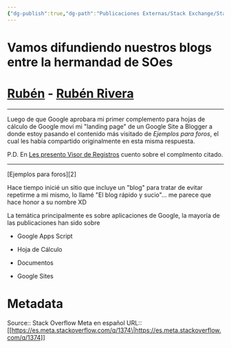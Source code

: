 ```yaml
---
{"dg-publish":true,"dg-path":"Publicaciones Externas/Stack Exchange/Stack Overflow en español/Stack Overflow en español Meta/es.meta.stackoverflow.com-1374.md","permalink":"/publicaciones-externas/stack-exchange/stack-overflow-en-espanol/stack-overflow-en-espanol-meta/es-meta-stackoverflow-com-1374/","title":"Vamos difundiendo nuestros blogs entre la hermandad de SOes","hide":true,"noteIcon":"default","created":"2024-04-03T12:49:10.591-06:00","updated":"2024-04-05T16:43:58.859-06:00"}
---
```


# Vamos difundiendo nuestros blogs entre la hermandad de SOes

# [Rubén][1] - [Rubén Rivera](https://www.rubenrivera.mx)

<hr>

Luego de que Google aprobara mi primer complemento para hojas de cálculo de Google moví mi "landing page" de un Google Site a Blogger a donde estoy pasando el contenido más visitado de *Ejemplos para foros*, el cual les había compartido originalmente en esta misma respuesta.

P.D. En [Les presento Visor de Registros](https://www.rubenrivera.mx/2018/08/les-presento-visor-de-registros.html) cuento sobre el complmento citado.

<hr>
[Ejemplos para foros][2]

Hace tiempo inicié un sitio que incluye un "blog" para tratar de evitar repetirme a mi mismo, lo llamé "El blog rápido y sucio"... me parece que hace honor a su nombre XD

La temática principalmente es sobre aplicaciones de Google, la mayoría de las publicaciones han sido sobre

- Google Apps Script
- Hoja de Cálculo
- Documentos
- Google Sites


  [1]: https://es.stackoverflow.com/users/65/
  [2]: https://sites.google.com/site/ejemplosparaforos/

# Metadata
Source:: Stack Overflow Meta en español
URL:: [[https://es.meta.stackoverflow.com/q/1374\|https://es.meta.stackoverflow.com/q/1374]]

